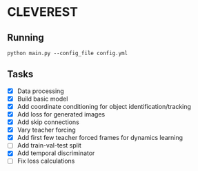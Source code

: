 # CLEVEREST
## Running
`python main.py --config_file config.yml`

## Tasks
- [X] Data processing
- [X] Build basic model
- [X] Add coordinate conditioning for object identification/tracking
- [X] Add loss for generated images
- [X] Add skip connections
- [X] Vary teacher forcing
- [X] Add first few teacher forced frames for dynamics learning
- [ ] Add train-val-test split
- [X] Add temporal discriminator
- [ ] Fix loss calculations